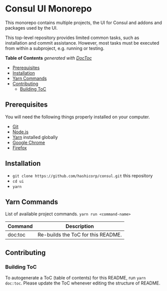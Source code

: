 # Consul UI Monorepo

This monorepo contains multiple projects, the UI for Consul and addons and
packages used by the UI.

This top-level repository provides limited common tasks, such as installation
and commit assistance.  However, most tasks must be executed from within a
subproject, e.g. running or testing.


<!-- START doctoc generated TOC please keep comment here to allow auto update -->
<!-- DON'T EDIT THIS SECTION, INSTEAD RE-RUN doctoc TO UPDATE -->
**Table of Contents**  *generated with [DocToc](https://github.com/thlorenz/doctoc)*

- [Prerequisites](#prerequisites)
- [Installation](#installation)
- [Yarn Commands](#yarn-commands)
- [Contributing](#contributing)
  - [Building ToC](#building-toc)

<!-- END doctoc generated TOC please keep comment here to allow auto update -->

## Prerequisites

You will need the following things properly installed on your computer.

* [Git][git]
* [Node.js][node]
* [Yarn][yarn] installed globally
* [Google Chrome][chrome]
* [Firefox][firefox]

[git]: https://git-scm.com/
[node]: https://nodejs.org/
[yarn]: https://classic.yarnpkg.com/lang/en/
[chrome]: https://google.com/chrome/
[firefox]: https://firefox.com/
[yarn-workspaces]: https://classic.yarnpkg.com/en/docs/workspaces/

## Installation

* `git clone https://github.com/hashicorp/consul.git` this repository
* `cd ui`
* `yarn`

## Yarn Commands

List of available project commands.  `yarn run <command-name>`

| Command             | Description |
|---------------------|---|
| doc:toc               | Re-builds the ToC for this README. |

## Contributing

### Building ToC

To autogenerate a ToC (table of contents) for this README,
run `yarn doc:toc`.  Please update the ToC whenever editing the structure
of README.
